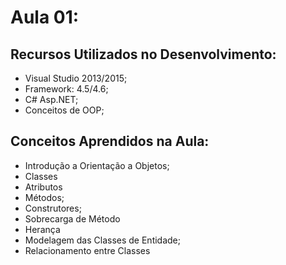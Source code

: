 # Aula 01:


## Recursos Utilizados no Desenvolvimento:

* Visual Studio 2013/2015;
* Framework: 4.5/4.6;
* C# Asp.NET;
* Conceitos de OOP;


## Conceitos Aprendidos na Aula:

* Introdução a Orientação a Objetos;
* Classes
* Atributos
* Métodos;
* Construtores;
* Sobrecarga de Método
* Herança
* Modelagem das Classes de Entidade;
* Relacionamento entre Classes

